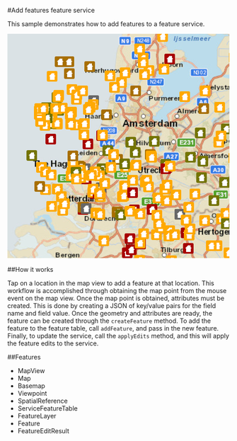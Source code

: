 #Add features feature service

This sample demonstrates how to add features to a feature service.

![](screenshot.png)

##How it works

Tap on a location in the map view to add a feature at that location. This workflow is accomplished through obtaining the map point from the mouse event on the map view. Once the map point is obtained, attributes must be created. This is done by creating a JSON of key/value pairs for the field name and field value. Once the geometry and attributes are ready, the feature can be created through the `createFeature` method. To add the feature to the feature table, call `addFeature`, and pass in the new feature. Finally, to update the service, call the `applyEdits` method, and this will apply the feature edits to the service.  

##Features
- MapView
- Map
- Basemap
- Viewpoint
- SpatialReference
- ServiceFeatureTable
- FeatureLayer
- Feature
- FeatureEditResult
